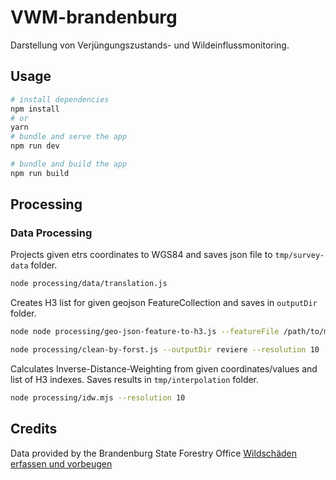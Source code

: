 # VWM-brandenburg

Darstellung von Verjüngungszustands- und Wildeinflussmonitoring.

## Usage

```bash
# install dependencies
npm install
# or
yarn
# bundle and serve the app
npm run dev

# bundle and build the app
npm run build
```

## Processing

### Data Processing

Projects given etrs coordinates to WGS84 and saves json file to `tmp/survey-data` folder.

```bash
node processing/data/translation.js
```

Creates H3 list for given geojson FeatureCollection and saves in `outputDir` folder.

```bash
node node processing/geo-json-feature-to-h3.js --featureFile /path/to/mask/featur-collection.geojson --outputDir reviere --propertyId fid --resolution 10
```

```bash
node processing/clean-by-forst.js --outputDir reviere --resolution 10
```

Calculates Inverse-Distance-Weighting from given coordinates/values and list of H3 indexes. Saves results in `tmp/interpolation` folder.

```bash
node processing/idw.mjs --resolution 10
```
## Credits

Data provided by the Brandenburg State Forestry Office
[Wildschäden erfassen und vorbeugen](https://forst.brandenburg.de/lfb/de/ueber-uns/landeskompetenzzentrum-lfe/wildschaeden-erfassen-und-vorbeugen/#)